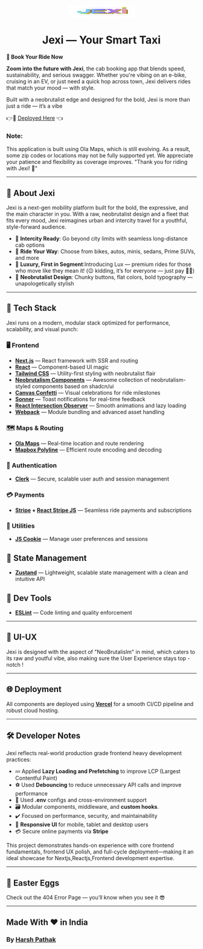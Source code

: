 <p align="center">
  <a href="https://github.com/iharshpathak/Jexi">
    <img src="https://github.com/iharshpathak/Jexi/blob/main/public/Logo/jexiLogoRdme.png" width="173px" height="34px" alt="Jexi icon Logo" />
  </a>
</p>

<h1 align="center">Jexi — Your Smart Taxi</h1>



**🚖 Book Your Ride Now**


**Zoom into the future with Jexi**, the cab booking app that blends speed, sustainability, and serious swagger. Whether you're vibing on an e-bike, cruising in an EV, or just need a quick hop across town, Jexi delivers rides that match your mood — with style.

Built with a neobrutalist edge and designed for the bold, Jexi is more than just a ride — it’s a vibe


👉🔗 [Deployed Here](https://jexi-mu.vercel.app/) 👈

###  Note:
This application is built using Ola Maps, which is still evolving. As a result, some zip codes or locations may not be fully supported yet. We appreciate your patience and flexibility as coverage improves. "Thank you for riding with Jexi! 🙏"


---

## 🎯 About Jexi

Jexi is a next-gen mobility platform built for the bold, the expressive, and the main character in you. With a raw, neobrutalist design and a fleet that fits every mood, Jexi reimagines urban and intercity travel for a youthful, style-forward audience.

- 🚀 **Intercity Ready**: Go beyond city limits with seamless long-distance cab options
- 🛵 **Ride Your Way**: Choose from bikes, autos, minis, sedans, Prime SUVs, and more
- 💎 **Luxury, First in Segment**:Introducing Lux — premium rides for those who move like they mean it! (😉 kidding, it’s for everyone — just pay 🫰💸)
- 🖤 **Neobrutalist Design**: Chunky buttons, flat colors, bold typography — unapologetically stylish

---

## 🧰 Tech Stack

Jexi runs on a modern, modular stack optimized for performance, scalability, and visual punch:

### 🖥️ Frontend
- **[Next.js](https://nextjs.org/)** — React framework with SSR and routing
- **[React](https://react.dev/)** — Component-based UI magic
- **[Tailwind CSS](https://tailwindcss.com/)** — Utility-first styling with neobrutalist flair
- **[Neobrutalism Components](https://www.neobrutalism.dev/)** — Awesome collection of neobrutalism-styled components based on shadcn/ui
- **[Canvas Confetti](https://github.com/catdad/canvas-confetti)** — Visual celebrations for ride milestones
- **[Sonner](https://ui.shadcn.com/docs/components/sonner)** — Toast notifications for real-time feedback
- **[React Intersection Observer](https://github.com/thebuilder/react-intersection-observer)** — Smooth animations and lazy loading
- **[Webpack](https://webpack.js.org/)** — Module bundling and advanced asset handling


### 🗺️ Maps & Routing
- **[Ola Maps](https://maps.olakrutrim.com/)** — Real-time location and route rendering
- **[Mapbox Polyline](https://github.com/mapbox/polyline)** — Efficient route encoding and decoding

### 🔐 Authentication
- **[Clerk](https://clerk.com/)** — Secure, scalable user auth and session management

### 💳 Payments
- **[Stripe](https://stripe.com/) + [React Stripe JS](https://docs.stripe.com/sdks/stripejs-react)** — Seamless ride payments and subscriptions

### 🍪 Utilities
- **[JS Cookie](https://github.com/js-cookie/js-cookie)** — Manage user preferences and sessions

## 🧠 State Management

- **[Zustand](https://zustand-demo.pmnd.rs/)** — Lightweight, scalable state management with a clean and intuitive API


## 🧪 Dev Tools

- **[ESLint](https://eslint.org/)** — Code linting and quality enforcement

---


## 🎨 UI-UX

Jexi is designed with the aspect of "NeoBrutalislm" in mind, which caters to its raw and youtful vibe, also making sure the User Experience stays top - notch !


---


## 🌐 Deployment

All components are deployed using **[Vercel](https://vercel.com/)** for a smooth CI/CD pipeline and robust cloud hosting.

---

## 🛠 Developer Notes

Jexi reflects real-world production grade frontend heavy development practices:

- 💤 Applied **Lazy Loading and Prefetching** to improve LCP (Largest Contentful Paint)
- ⚽ Used **Debouncing** to reduce unnecessary API calls and improve performance
- 📜 Used **.env** configs and cross-environment support
- 🗃️ Modular components, middleware, and **custom hooks**.
- ✔️ Focused on performance, security, and maintainability
- 📱 **Responsive UI** for mobile, tablet and desktop users
- 💳 Secure online payments via **Stripe**

This project demonstrates hands-on experience with core frontend fundamentals, frontend UX polish, and full-cycle deployment—making it an ideal showcase for Nextjs,Reactjs,Frontend development expertise.

---

## 🥚 Easter Eggs

Check out the 404 Error Page — you’ll know when you see it 😎

---


## Made With ❤️ in India  
### By [Harsh Pathak](https://dev-harsh.onrender.com/)
